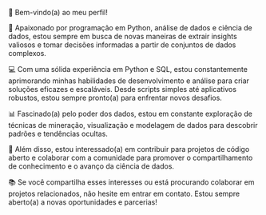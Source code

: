 
👋 Bem-vindo(a) ao meu perfil!

🚀 Apaixonado por programação em Python, análise de dados e ciência de dados, estou sempre em busca de novas maneiras de extrair insights valiosos e tomar decisões informadas a partir de conjuntos de dados complexos.

💻 Com uma sólida experiência em Python e SQL, estou constantemente aprimorando minhas habilidades de desenvolvimento e análise para criar soluções eficazes e escaláveis. Desde scripts simples até aplicativos robustos, estou sempre pronto(a) para enfrentar novos desafios.

📊 Fascinado(a) pelo poder dos dados, estou em constante exploração de técnicas de mineração, visualização e modelagem de dados para descobrir padrões e tendências ocultas.

🔬 Além disso, estou interessado(a) em contribuir para projetos de código aberto e colaborar com a comunidade para promover o compartilhamento de conhecimento e o avanço da ciência de dados.

📚 Se você compartilha esses interesses ou está procurando colaborar em projetos relacionados, não hesite em entrar em contato. Estou sempre aberto(a) a novas oportunidades e parcerias!


